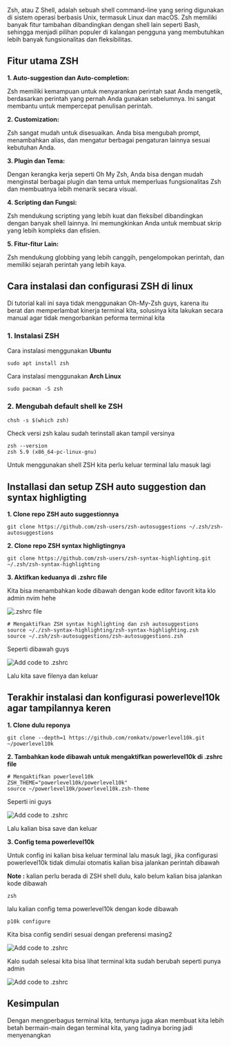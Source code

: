 Zsh, atau Z Shell, adalah sebuah shell command-line yang sering digunakan di sistem operasi berbasis Unix, termasuk Linux dan macOS. Zsh memiliki banyak fitur tambahan dibandingkan dengan shell lain seperti Bash, sehingga menjadi pilihan populer di kalangan pengguna yang membutuhkan lebih banyak fungsionalitas dan fleksibilitas.

## Fitur utama ZSH

**1. Auto-suggestion dan Auto-completion:**

Zsh memiliki kemampuan untuk menyarankan perintah saat Anda mengetik, berdasarkan perintah yang pernah Anda gunakan sebelumnya. Ini sangat membantu untuk mempercepat penulisan perintah.

**2. Customization:**

Zsh sangat mudah untuk disesuaikan. Anda bisa mengubah prompt, menambahkan alias, dan mengatur berbagai pengaturan lainnya sesuai kebutuhan Anda.

**3. Plugin dan Tema:**

Dengan kerangka kerja seperti Oh My Zsh, Anda bisa dengan mudah menginstal berbagai plugin dan tema untuk memperluas fungsionalitas Zsh dan membuatnya lebih menarik secara visual.

**4. Scripting dan Fungsi:**

Zsh mendukung scripting yang lebih kuat dan fleksibel dibandingkan dengan banyak shell lainnya. Ini memungkinkan Anda untuk membuat skrip yang lebih kompleks dan efisien.

**5. Fitur-fitur Lain:**

Zsh mendukung globbing yang lebih canggih, pengelompokan perintah, dan memiliki sejarah perintah yang lebih kaya.

## Cara instalasi dan configurasi ZSH di linux

Di tutorial kali ini saya tidak menggunakan Oh-My-Zsh guys, karena itu berat dan memperlambat kinerja terminal kita, solusinya kita lakukan secara manual agar tidak mengorbankan peforma terminal kita

### 1. Instalasi ZSH

Cara instalasi menggunakan **Ubuntu**

```
sudo apt install zsh
```

Cara instalasi menggunakan **Arch Linux**

```
sudo pacman -S zsh
```

### 2. Mengubah default shell ke ZSH

```
chsh -s $(which zsh)
```

Check versi zsh kalau sudah terinstall akan tampil versinya

```
zsh --version
zsh 5.9 (x86_64-pc-linux-gnu)
```

Untuk menggunakan shell ZSH kita perlu keluar terminal lalu masuk lagi

## Installasi dan setup ZSH auto suggestion dan syntax highligting

**1. Clone repo ZSH auto suggestionnya**

```
git clone https://github.com/zsh-users/zsh-autosuggestions ~/.zsh/zsh-autosuggestions
```

**2. Clone repo ZSH syntax highligtingnya**

```
git clone https://github.com/zsh-users/zsh-syntax-highlighting.git ~/.zsh/zsh-syntax-highlighting
```

**3. Aktifkan keduanya di .zshrc file**

Kita bisa menambahkan kode dibawah dengan kode editor favorit kita klo admin nvim hehe

![.zshrc file](/images/root-folder-zshrc.png)

```
# Mengaktifkan ZSH syntax highlighting dan zsh autosuggestions
source ~/./zsh-syntax-highlighting/zsh-syntax-highlighting.zsh
source ~/.zsh/zsh-autosuggestions/zsh-autosuggestions.zsh
```

Seperti dibawah guys

![Add code to .zshrc](/images/activate-config.png)

Lalu kita save filenya dan keluar

## Terakhir instalasi dan konfigurasi powerlevel10k agar tampilannya keren

**1. Clone dulu reponya**

```
git clone --depth=1 https://github.com/romkatv/powerlevel10k.git ~/powerlevel10k
```

**2. Tambahkan kode dibawah untuk mengaktifkan powerlevel10k di .zshrc file**

```
# Mengaktifkan powerlevel10k
ZSH_THEME="powerlevel10k/powerlevel10k"
source ~/powerlevel10k/powerlevel10k.zsh-theme
```

Seperti ini guys

![Add code to .zshrc](/images/p10k.png)

Lalu kalian bisa save dan keluar

**3. Config tema powerlevel10k**

Untuk config ini kalian bisa keluar terminal lalu masuk lagi, jika configurasi powerlevel10k tidak dimulai otomatis kalian bisa jalankan perintah dibawah

**Note :** kalian perlu berada di ZSH shell dulu, kalo belum kalian bisa jalankan kode dibawah

```
zsh
```

lalu kalian config tema powerlevel10k dengan kode dibawah

```
p10k configure
```

Kita bisa config sendiri sesuai dengan preferensi masing2

![Add code to .zshrc](/images/p10k-config.png)

Kalo sudah selesai kita bisa lihat terminal kita sudah berubah seperti punya admin

![Add code to .zshrc](/images/selesai-zsh.png)

## Kesimpulan

Dengan mengperbagus terminal kita, tentunya juga akan membuat kita lebih betah bermain-main degan terminal kita, yang tadinya boring jadi menyenangkan
